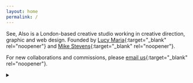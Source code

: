 ```yaml
---
layout: home
permalink: /
---
```

See, Also is a London-based creative studio working in creative direction, graphic and web design.
Founded by [Lucy Maria](http://lucymaria.co.uk/){:target="_blank" rel="noopener"} and [Mike Stevens](https://www.mikestevens.co.uk/){:target="_blank" rel="noopener"}.

For new collaborations and commissions, please [email us](mailto:studio@see-also.com){:target="_blank" rel="noopener"}.

<details class="details details--oneway" markdown="1"><summary></summary><div class="details__content" markdown="1">

Lorem ipsum dolor sit amet, consectetur adipiscing elit, *sed do eiusmod tempor incididunt ut labore et dolore magna aliqua*.

</div></details>
